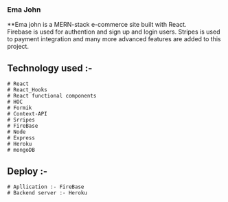 ### Ema John

**Ema john is a MERN-stack e-commerce site built with React. <br/>Firebase is used for authention and sign up and login users.
Stripes is used to payment integration and many more advanced features are added to this project.


 
 
## Technology used :-
    # React
    # React_Hooks
    # React functional components
    # HOC 
    # Formik
    # Context-API
    # Srripes
    # FireBase
    # Node
    # Express
    # Heroku
    # mongoDB
	



## Deploy :-
    # Apllication :- FireBase
    # Backend server :- Heroku
















